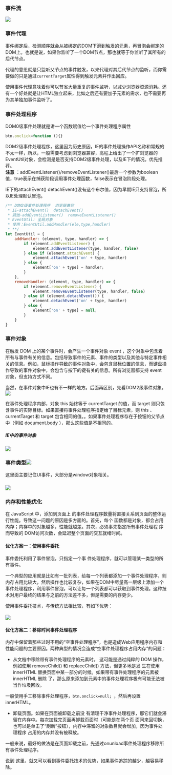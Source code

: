 ### 事件流

![](/assets/event.png)

### 事件代理

事件绑定后，检测顺序就会从被绑定的DOM下滑到触发的元素，再冒泡会绑定的DOM上。也就是说，如果你监听了一个DOM节点，那也就等于你监听了其所有的后代节点。

代理的意思就是只监听父节点的事件触发，以来代理对其后代节点的监听，而你需要做的只是通过`currentTarget`属性得到触发元素并作出回应。

使用事件代理意味着你可以节省大量重复的事件监听，以减少浏览器资源消耗。还有一个好处就是让HTML独立起来，比如之后还有要加子元素的需求，也不需要再为其单独加事件监听了。

### 事件处理程序

DOM0级事件处理就是讲一个函数赋值给一个事件处理程序属性

```js
btn.onclick=function (){}
```

DOM2级事件处理程序，这里因为历史原因，IE的事件处理操作API名称和常规的不太一样，所以，一般需要考虑到浏览器兼容，高程上给出了一个扩浏览器的EventUtil对象，会检测是是否支持DOM2级事件处理，以及IE下的情况。优先推荐。  
**注意** ：addEventListener\(\)/removeEventListener\(\)最后一个参数为boolean值，true表示在捕获阶段调用事件处理函数，false表示在冒泡阶段处理。

IE下的attachEvent\(\)  detachEvent\(\)没有这个布尔值，因为早期IE只支持冒泡，所以IE处理默认冒泡。

```js
/** DOM2级事件处理程序  浏览器兼容
 * IE-attachEvent()  detachEvent()
 * 其他-addEventListener()  removeEventListener()
 * EventUtil: 全局对象
 * 使用：EventUtil.addHandler(ele,type,handler)
 * **/
let EventUtil = {
    addHandler: (element, type, handler) => {
        if (element.addEventListener) {
            element.addEventListener(type, handler, false)
        } else if (element.attachEvent) {
            element.attachEvent('on' + type, handler)
        } else {
            element['on' + type] = handler;
        }
    },
    removeHandler: (element, type, handler) => {
        if (element.removeEventListener) {
            element.removeEventListener(type, handler, false)
        } else if (element.detachEvent()) {
            element.detachEvent('on' + type, handler)
        } else {
            element['on' + type] = null;
        }
    }
}
```

### 事件对象

在触发 DOM 上的某个事件时，会产生一个事件对象 event ，这个对象中包含着所有与事件有关的信息。包括导致事件的元素、事件的类型以及其他与特定事件相关的信息。例如，鼠标操作导致的事件对象中，会包含鼠标位置的信息，而键盘操作导致的事件对象中，会包含与按下的键有关的信息。所有浏览器都支持 event 对象，但支持方式不同。

当然，在事件对象中IE也有不一样的地方。后面再区别，先看DOM2级事件对象。  
![](/assets/eventObj.png)

在事件处理程序内部，对象 this 始终等于 currentTarget 的值，而 target 则只包含事件的实际目标。如果直接将事件处理程序指定给了目标元素，则 this 、 currentTarget 和 target 包含相同的值。。如果事件处理程序存在于按钮的父节点中（例如 document.body ），那么这些值是不相同的。

##### IE中的事件对象

![](/assets/enevt-ie.png)

### 事件类型![](/assets/eventType1.png)

这里面主要记住UI事件，大部分是window对象相关。

### ![](/assets/eventType2.png)

### 内存和性能优化

在 JavaScript 中，添加到页面上的事件处理程序数量将直接关系到页面的整体运行性能。导致这一问题的原因是多方面的。首先，每个函数都是对象，都会占用内存；内存中的对象越多，性能就越差。其次，必须事先指定所有事件处理程序而导致的 DOM访问次数，会延迟整个页面的交互就绪时间。

#### 优化方案一：使用事件委托

事件委托利用了事件冒泡，只指定一个事件处理程序，就可以管理某一类型的所有事件。

一个典型的应用就是比如有一批列表，给每一个列表都添加一个事件处理程序，则内存占用比较大，然后操作也比较复杂，如果在DOM中尽量高一层级上添加一个事件处理程序，利用事件冒泡，可以让每一个列表都可以获取到事件处理。这种技术对用户最终的结果与之前的方法差不多，但是需要的内存更少。

使用事件委托技术，与传统方法相比较，有如下优势：

#### ![](/assets/eventProxy.png)

#### 优化方案二：移除时间事件处理程序

内存中保留着那些过时不用的“空事件处理程序”，也是造成Web应用程序内存和性能问题的主要原因。两种典型的情况会造成“空事件处理程序占用内存”的问题：

* 从文档中移除带有事件处理程序的元素时。  这可能是通过纯粹的 DOM 操作，例如使用 removeChild\(\) 和 replaceChild\(\) 方法，但更多地是发  生在使用 innerHTML 替换页面中某一部分的时候。如果带有事件处理程序的元素被 innerHTML 删除  了，那么原来添加到元素中的事件处理程序极有可能无法被当作垃圾回收。

一般使用手工移除事件处理程序，`btn.onclick=null; `，然后再设置innerHTML。

* 卸载页面。如果在页面被卸载之前没  有清理干净事件处理程序，那它们就会滞留在内存中。每次加载完页面再卸载页面时（可能是在两个页  面间来回切换，也可以是单击了“刷新”按钮），内存中滞留的对象数目就会增加，因为事件处理程序  占用的内存并没有被释放。 

一般来说，最好的做法是在页面卸载之前，先通过onunload事件处理程序移除所有事件处理程序。



说到 这里，就又可以看到事件委托技术的优势，如果事件追踪的越少，越容易移除。

